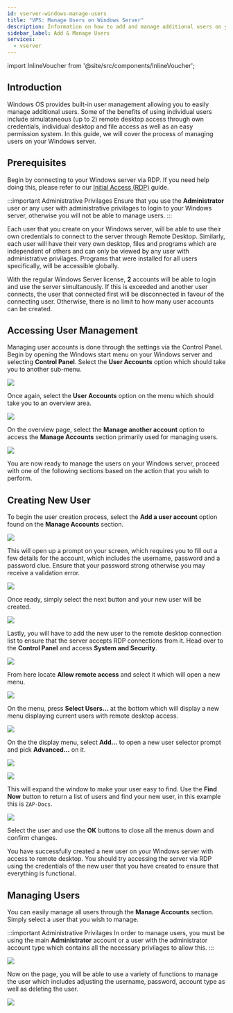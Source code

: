 ```yaml
---
id: vserver-windows-manage-users
title: "VPS: Manage Users on Windows Server"
description: Information on how to add and manage additional users on your Windows VPS from ZAP-Hosting - ZAP-Hosting.com documentation
sidebar_label: Add & Manage Users
services:
  - vserver
---
```


import InlineVoucher from '@site/src/components/InlineVoucher';

## Introduction

Windows OS provides built-in user management allowing you to easily manage additional users. Some of the benefits of using individual users include simulataneous (up to 2) remote desktop access through own credentials, individual desktop and file access as well as an easy permission system. In this guide, we will cover the process of managing users on your Windows server.

<InlineVoucher />

## Prerequisites

Begin by connecting to your Windows server via RDP. If you need help doing this, please refer to our [Initial Access (RDP)](vserver-windows-userdp.md) guide.

:::important Administrative Privilages
Ensure that you use the **Administrator** user or any user with administrative privilages to login to your Windows server, otherwise you will not be able to manage users.
:::

Each user that you create on your Windows server, will be able to use their own credentials to connect to the server through Remote Desktop. Similarly, each user will have their very own desktop, files and programs which are independent of others and can only be viewed by any user with administrative privilages. Programs that were installed for all users specifically, will be accessible globally.

With the regular Windows Server license, **2** accounts will be able to login and use the server simultanously. If this is exceeded and another user connects, the user that connected first will be disconnected in favour of the connecting user. Otherwise, there is no limit to how many user accounts can be created.

## Accessing User Management

Managing user accounts is done through the settings via the Control Panel. Begin by opening the Windows start menu on your Windows server and selecting **Control Panel**. Select the **User Accounts** option which should take you to another sub-menu.

![](https://screensaver01.zap-hosting.com/index.php/s/zePaY2rcCwTgaCo/preview)

Once again, select the **User Accounts** option on the menu which should take you to an overview area.

![](https://screensaver01.zap-hosting.com/index.php/s/rafwZP8rDnycjpa/preview)

On the overview page, select the **Manage another account** option to access the **Manage Accounts** section primarily used for managing users.

![](https://screensaver01.zap-hosting.com/index.php/s/iyQ9ZXoFLdMTNSZ/preview)

You are now ready to manage the users on your Windows server, proceed with one of the following sections based on the action that you wish to perform.

## Creating New User

To begin the user creation process, select the **Add a user account** option found on the **Manage Accounts** section.

![](https://screensaver01.zap-hosting.com/index.php/s/x4EpREF5FJoLycw/preview)

This will open up a prompt on your screen, which requires you to fill out a few details for the account, which includes the username, password and a password clue. Ensure that your password strong otherwise you may receive a validation error.

![](https://screensaver01.zap-hosting.com/index.php/s/dAyCkyAA2BLwNNe/preview)

Once ready, simply select the next button and your new user will be created.

![](https://screensaver01.zap-hosting.com/index.php/s/zEZGXQH9ErcCbgD/preview)

Lastly, you will have to add the new user to the remote desktop connection list to ensure that the server accepts RDP connections from it. Head over to the **Control Panel** and access **System and Security**.

![](https://screensaver01.zap-hosting.com/index.php/s/NtNg7sRRgDdnffr/preview)

From here locate **Allow remote access** and select it which will open a new menu.

![](https://screensaver01.zap-hosting.com/index.php/s/diBL57HtffpNAGX/preview)

On the menu, press **Select Users...** at the bottom which will display a new menu displaying current users with remote desktop access.

![](https://screensaver01.zap-hosting.com/index.php/s/TP7LW2pWboFKixy/preview)

On the the display menu, select **Add...**  to open a new user selector prompt and pick **Advanced...** on it.

![](https://screensaver01.zap-hosting.com/index.php/s/MTinLT9PDA45TAS/preview)

![](https://screensaver01.zap-hosting.com/index.php/s/SNd89fxNXKbfBBt/preview)

This will expand the window to make your user easy to find. Use the **Find Now** button to return a list of users and find your new user, in this example this is `ZAP-Docs`.

![](https://screensaver01.zap-hosting.com/index.php/s/spQL9fTNd778bry/preview)

Select the user and use the **OK** buttons to close all the menus down and confirm changes.

You have successfully created a new user on your Windows server with access to remote desktop. You should try accessing the server via RDP using the credentials of the new user that you have created to ensure that everything is functional.

## Managing Users

You can easily manage all users through the **Manage Accounts** section. Simply select a user that you wish to manage.

:::important Administrative Privilages
In order to manage users, you must be using the main **Administrator** account or a user with the administrator account type which contains all the necessary privilages to allow this.
:::

![](https://screensaver01.zap-hosting.com/index.php/s/yJPTWKieZNZXifH/preview)

Now on the page, you will be able to use a variety of functions to manage the user which includes adjusting the username, password, account type as well as deleting the user.

![](https://screensaver01.zap-hosting.com/index.php/s/tkPtbrmfsnK3TcG/preview)